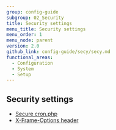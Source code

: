 ```yaml
---
group: config-guide
subgroup: 02_Security
title: Security settings
menu_title: Security settings
menu_order: 1
menu_node: parent
version: 2.0
github_link: config-guide/secy/secy.md
functional_areas:
  - Configuration
  - System
  - Setup
---
```


## Security settings
*	<a href="{{ page.baseurl }}/config-guide/secy/secy-cron.html">Secure cron.php</a>
*	<a href="{{ page.baseurl }}/config-guide/secy/secy-xframe.html">X-Frame-Options header</a>
